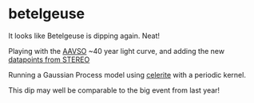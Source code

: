 # betelgeuse

It looks like Betelgeuse is dipping again. Neat!

Playing with the [AAVSO](https://aavso.org/format-data-file) ~40 year light curve, and adding the new [datapoints from STEREO](http://www.astronomerstelegram.org/?read=13901)

Running a Gaussian Process model using [celerite](https://celerite.readthedocs.io/en/stable/) with a periodic kernel.

This dip may well be comparable to the big event from last year!
